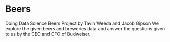 # Beers
Doing Data Science Beers Project by Tavin Weeda and Jacob Gipson
We explore the given beers and breweries data and answer the questions given to us by the CEO and CFO of Budweiser.
